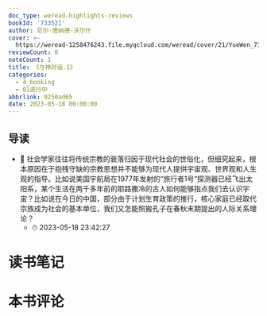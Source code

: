 ```yaml
---
doc_type: weread-highlights-reviews
bookId: '733521'
author: 尼尔·唐纳德·沃尔什
cover: >-
  https://weread-1258476243.file.myqcloud.com/weread/cover/21/YueWen_733521/t7_YueWen_733521.jpg
reviewCount: 0
noteCount: 1
title: 《与神对话.1》
categories:
  - 4_booking
  - 01进行中
abbrlink: 9250ad65
date: 2023-05-18 00:00:00
---
```



## 导读


- 📌 社会学家往往将传统宗教的衰落归因于现代社会的世俗化，但细究起来，根本原因在于抱残守缺的宗教思想并不能够为现代人提供宇宙观、世界观和人生观的指导。比如说美国宇航局在1977年发射的“旅行者1号”探测器已经飞出太阳系，某个生活在两千多年前的耶路撒冷的古人如何能够指点我们去认识宇宙？比如说在今日的中国，部分由于计划生育政策的推行，核心家庭已经取代宗族成为社会的基本单位，我们又怎能照搬孔子在春秋末期提出的人际关系理论？ 
    - ⏱ 2023-05-18 23:42:27 

# 读书笔记


# 本书评论
